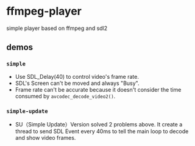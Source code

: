 # ffmpeg-player

simple player based on ffmpeg and sdl2

## demos

### `simple`
* Use SDL_Delay(40) to control video's frame rate.
* SDL's Screen can't be moved and always "Busy".
* Frame rate can't be accurate because it doesn't consider the time consumed
by `avcodec_decode_video2()`.

### `simple-update`
* SU（Simple Update）Version solved 2 problems above. It create a thread to send SDL 
Event every 40ms to tell the main loop to decode and show video frames.
